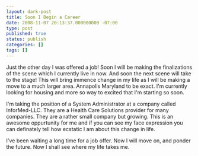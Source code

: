 ```yaml
---
layout: dark-post
title: Soon I Begin a Career
date: 2008-11-07 20:13:37.000000000 -07:00
type: post
published: true
status: publish
categories: []
tags: []
---
```

Just the other day I was offered a job!  Soon I will be making the finalizations of the scene which I currently live in now.  And soon the next scene will take to the stage!  This will bring immence change in my life as I will be making a move to a much larger area.  Annapolis Maryland to be exact.  I'm currently looking for housing and more so way to excited that I'm starting so soon.

I'm taking the position of a System Administrator at a company called InforMed-LLC.  They are a Health Care Solutions provider for many companies.  They are a rather small company but growing.  This is an awesome oppurtunity for me and if you can see my face expression you can definately tell how ecstatic I am about this change in life.

I've been waiting a long time for a job offer.  Now I will move on, and ponder the future.  Now I shall see where my life takes me.
